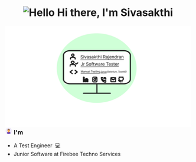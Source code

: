 <!DOCTYPE html>
<html>
<head>
</head>
<body>
      <h1 align="center">
  <img src="https://media.giphy.com/media/hvRJCLFzcasrR4ia7z/giphy.gif" alt="Hello" height=30 width=30/>
  Hi there, I'm Sivasakthi
</h1>
    <img src="https://github.com/sivasakthiqatester18207/sivasakthiqatester18207/blob/main/GIT%20PROFILE_page-03.jpg" alt="My Profile" align="right" />

<!-- About -->
<h3>
  <img src='https://github.com/sivasakthiqatester18207/sivasakthiqatester18207/blob/main/avatar.gif' width=20 height=20 />
  I'm
</h3>
<ul>
  <li>A Test Engineer &nbsp;💻</li>
  <li>Junior Software at Firebee Techno Services &nbsp;</li>
  <!-- <li>Currently learning Selenium using Python &nbsp;📱</li> -->
</ul>
&nbsp;
      
</body>
</html>


<!--
<img src="https://www.figma.com/proto/kxr362rcQlDiisKqx7dQst/GIT-PROFILE?node-id=1-2&t=Poe6yZQDOmXhMuM1-0&scaling=min-zoom&content-scaling=fixed&page-id=0%3A1" alt="Coding at night" align="right" />
-->
